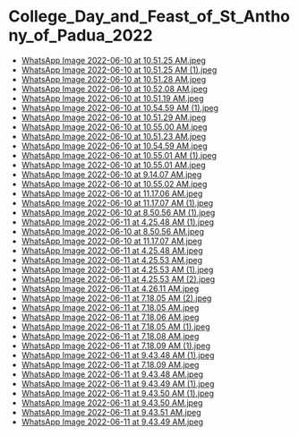 # College_Day_and_Feast_of_St_Anthony_of_Padua_2022

- [WhatsApp Image 2022-06-10 at 10.51.25 AM.jpeg](https://ik.imagekit.io/sackoba/events/2022/College_Day_and_Feast_of_St_Anthony_of_Padua_2022/WhatsApp%20Image%202022-06-10%20at%2010.51.25%20AM.jpeg?updatedAt=1734808383303)
- [WhatsApp Image 2022-06-10 at 10.51.25 AM (1).jpeg](https://ik.imagekit.io/sackoba/events/2022/College_Day_and_Feast_of_St_Anthony_of_Padua_2022/WhatsApp%20Image%202022-06-10%20at%2010.51.25%20AM%20(1).jpeg?updatedAt=1734808383474)
- [WhatsApp Image 2022-06-10 at 10.51.28 AM.jpeg](https://ik.imagekit.io/sackoba/events/2022/College_Day_and_Feast_of_St_Anthony_of_Padua_2022/WhatsApp%20Image%202022-06-10%20at%2010.51.28%20AM.jpeg?updatedAt=1734808383501)
- [WhatsApp Image 2022-06-10 at 10.52.08 AM.jpeg](https://ik.imagekit.io/sackoba/events/2022/College_Day_and_Feast_of_St_Anthony_of_Padua_2022/WhatsApp%20Image%202022-06-10%20at%2010.52.08%20AM.jpeg?updatedAt=1734808383490)
- [WhatsApp Image 2022-06-10 at 10.51.19 AM.jpeg](https://ik.imagekit.io/sackoba/events/2022/College_Day_and_Feast_of_St_Anthony_of_Padua_2022/WhatsApp%20Image%202022-06-10%20at%2010.51.19%20AM.jpeg?updatedAt=1734808383561)
- [WhatsApp Image 2022-06-10 at 10.54.59 AM (1).jpeg](https://ik.imagekit.io/sackoba/events/2022/College_Day_and_Feast_of_St_Anthony_of_Padua_2022/WhatsApp%20Image%202022-06-10%20at%2010.54.59%20AM%20(1).jpeg?updatedAt=1734808383568)
- [WhatsApp Image 2022-06-10 at 10.51.29 AM.jpeg](https://ik.imagekit.io/sackoba/events/2022/College_Day_and_Feast_of_St_Anthony_of_Padua_2022/WhatsApp%20Image%202022-06-10%20at%2010.51.29%20AM.jpeg?updatedAt=1734808383622)
- [WhatsApp Image 2022-06-10 at 10.55.00 AM.jpeg](https://ik.imagekit.io/sackoba/events/2022/College_Day_and_Feast_of_St_Anthony_of_Padua_2022/WhatsApp%20Image%202022-06-10%20at%2010.55.00%20AM.jpeg?updatedAt=1734808383669)
- [WhatsApp Image 2022-06-10 at 10.51.23 AM.jpeg](https://ik.imagekit.io/sackoba/events/2022/College_Day_and_Feast_of_St_Anthony_of_Padua_2022/WhatsApp%20Image%202022-06-10%20at%2010.51.23%20AM.jpeg?updatedAt=1734808383704)
- [WhatsApp Image 2022-06-10 at 10.54.59 AM.jpeg](https://ik.imagekit.io/sackoba/events/2022/College_Day_and_Feast_of_St_Anthony_of_Padua_2022/WhatsApp%20Image%202022-06-10%20at%2010.54.59%20AM.jpeg?updatedAt=1734808383799)
- [WhatsApp Image 2022-06-10 at 10.55.01 AM (1).jpeg](https://ik.imagekit.io/sackoba/events/2022/College_Day_and_Feast_of_St_Anthony_of_Padua_2022/WhatsApp%20Image%202022-06-10%20at%2010.55.01%20AM%20(1).jpeg?updatedAt=1734808386202)
- [WhatsApp Image 2022-06-10 at 10.55.01 AM.jpeg](https://ik.imagekit.io/sackoba/events/2022/College_Day_and_Feast_of_St_Anthony_of_Padua_2022/WhatsApp%20Image%202022-06-10%20at%2010.55.01%20AM.jpeg?updatedAt=1734808386293)
- [WhatsApp Image 2022-06-10 at 9.14.07 AM.jpeg](https://ik.imagekit.io/sackoba/events/2022/College_Day_and_Feast_of_St_Anthony_of_Padua_2022/WhatsApp%20Image%202022-06-10%20at%209.14.07%20AM.jpeg?updatedAt=1734808386351)
- [WhatsApp Image 2022-06-10 at 10.55.02 AM.jpeg](https://ik.imagekit.io/sackoba/events/2022/College_Day_and_Feast_of_St_Anthony_of_Padua_2022/WhatsApp%20Image%202022-06-10%20at%2010.55.02%20AM.jpeg?updatedAt=1734808386468)
- [WhatsApp Image 2022-06-10 at 11.17.06 AM.jpeg](https://ik.imagekit.io/sackoba/events/2022/College_Day_and_Feast_of_St_Anthony_of_Padua_2022/WhatsApp%20Image%202022-06-10%20at%2011.17.06%20AM.jpeg?updatedAt=1734808386601)
- [WhatsApp Image 2022-06-10 at 11.17.07 AM (1).jpeg](https://ik.imagekit.io/sackoba/events/2022/College_Day_and_Feast_of_St_Anthony_of_Padua_2022/WhatsApp%20Image%202022-06-10%20at%2011.17.07%20AM%20(1).jpeg?updatedAt=1734808386996)
- [WhatsApp Image 2022-06-10 at 8.50.56 AM (1).jpeg](https://ik.imagekit.io/sackoba/events/2022/College_Day_and_Feast_of_St_Anthony_of_Padua_2022/WhatsApp%20Image%202022-06-10%20at%208.50.56%20AM%20(1).jpeg?updatedAt=1734808387041)
- [WhatsApp Image 2022-06-11 at 4.25.48 AM (1).jpeg](https://ik.imagekit.io/sackoba/events/2022/College_Day_and_Feast_of_St_Anthony_of_Padua_2022/WhatsApp%20Image%202022-06-11%20at%204.25.48%20AM%20(1).jpeg?updatedAt=1734808387174)
- [WhatsApp Image 2022-06-10 at 8.50.56 AM.jpeg](https://ik.imagekit.io/sackoba/events/2022/College_Day_and_Feast_of_St_Anthony_of_Padua_2022/WhatsApp%20Image%202022-06-10%20at%208.50.56%20AM.jpeg?updatedAt=1734808387257)
- [WhatsApp Image 2022-06-10 at 11.17.07 AM.jpeg](https://ik.imagekit.io/sackoba/events/2022/College_Day_and_Feast_of_St_Anthony_of_Padua_2022/WhatsApp%20Image%202022-06-10%20at%2011.17.07%20AM.jpeg?updatedAt=1734808387370)
- [WhatsApp Image 2022-06-11 at 4.25.48 AM.jpeg](https://ik.imagekit.io/sackoba/events/2022/College_Day_and_Feast_of_St_Anthony_of_Padua_2022/WhatsApp%20Image%202022-06-11%20at%204.25.48%20AM.jpeg?updatedAt=1734808388870)
- [WhatsApp Image 2022-06-11 at 4.25.53 AM.jpeg](https://ik.imagekit.io/sackoba/events/2022/College_Day_and_Feast_of_St_Anthony_of_Padua_2022/WhatsApp%20Image%202022-06-11%20at%204.25.53%20AM.jpeg?updatedAt=1734808389037)
- [WhatsApp Image 2022-06-11 at 4.25.53 AM (1).jpeg](https://ik.imagekit.io/sackoba/events/2022/College_Day_and_Feast_of_St_Anthony_of_Padua_2022/WhatsApp%20Image%202022-06-11%20at%204.25.53%20AM%20(1).jpeg?updatedAt=1734808389092)
- [WhatsApp Image 2022-06-11 at 4.25.53 AM (2).jpeg](https://ik.imagekit.io/sackoba/events/2022/College_Day_and_Feast_of_St_Anthony_of_Padua_2022/WhatsApp%20Image%202022-06-11%20at%204.25.53%20AM%20(2).jpeg?updatedAt=1734808389402)
- [WhatsApp Image 2022-06-11 at 4.26.11 AM.jpeg](https://ik.imagekit.io/sackoba/events/2022/College_Day_and_Feast_of_St_Anthony_of_Padua_2022/WhatsApp%20Image%202022-06-11%20at%204.26.11%20AM.jpeg?updatedAt=1734808389650)
- [WhatsApp Image 2022-06-11 at 7.18.05 AM (2).jpeg](https://ik.imagekit.io/sackoba/events/2022/College_Day_and_Feast_of_St_Anthony_of_Padua_2022/WhatsApp%20Image%202022-06-11%20at%207.18.05%20AM%20(2).jpeg?updatedAt=1734808390003)
- [WhatsApp Image 2022-06-11 at 7.18.05 AM.jpeg](https://ik.imagekit.io/sackoba/events/2022/College_Day_and_Feast_of_St_Anthony_of_Padua_2022/WhatsApp%20Image%202022-06-11%20at%207.18.05%20AM.jpeg?updatedAt=1734808390053)
- [WhatsApp Image 2022-06-11 at 7.18.06 AM.jpeg](https://ik.imagekit.io/sackoba/events/2022/College_Day_and_Feast_of_St_Anthony_of_Padua_2022/WhatsApp%20Image%202022-06-11%20at%207.18.06%20AM.jpeg?updatedAt=1734808390120)
- [WhatsApp Image 2022-06-11 at 7.18.05 AM (1).jpeg](https://ik.imagekit.io/sackoba/events/2022/College_Day_and_Feast_of_St_Anthony_of_Padua_2022/WhatsApp%20Image%202022-06-11%20at%207.18.05%20AM%20(1).jpeg?updatedAt=1734808390165)
- [WhatsApp Image 2022-06-11 at 7.18.08 AM.jpeg](https://ik.imagekit.io/sackoba/events/2022/College_Day_and_Feast_of_St_Anthony_of_Padua_2022/WhatsApp%20Image%202022-06-11%20at%207.18.08%20AM.jpeg?updatedAt=1734808390248)
- [WhatsApp Image 2022-06-11 at 7.18.09 AM (1).jpeg](https://ik.imagekit.io/sackoba/events/2022/College_Day_and_Feast_of_St_Anthony_of_Padua_2022/WhatsApp%20Image%202022-06-11%20at%207.18.09%20AM%20(1).jpeg?updatedAt=1734808391595)
- [WhatsApp Image 2022-06-11 at 9.43.48 AM (1).jpeg](https://ik.imagekit.io/sackoba/events/2022/College_Day_and_Feast_of_St_Anthony_of_Padua_2022/WhatsApp%20Image%202022-06-11%20at%209.43.48%20AM%20(1).jpeg?updatedAt=1734808391878)
- [WhatsApp Image 2022-06-11 at 7.18.09 AM.jpeg](https://ik.imagekit.io/sackoba/events/2022/College_Day_and_Feast_of_St_Anthony_of_Padua_2022/WhatsApp%20Image%202022-06-11%20at%207.18.09%20AM.jpeg?updatedAt=1734808392216)
- [WhatsApp Image 2022-06-11 at 9.43.48 AM.jpeg](https://ik.imagekit.io/sackoba/events/2022/College_Day_and_Feast_of_St_Anthony_of_Padua_2022/WhatsApp%20Image%202022-06-11%20at%209.43.48%20AM.jpeg?updatedAt=1734808392344)
- [WhatsApp Image 2022-06-11 at 9.43.49 AM (1).jpeg](https://ik.imagekit.io/sackoba/events/2022/College_Day_and_Feast_of_St_Anthony_of_Padua_2022/WhatsApp%20Image%202022-06-11%20at%209.43.49%20AM%20(1).jpeg?updatedAt=1734808392746)
- [WhatsApp Image 2022-06-11 at 9.43.50 AM (1).jpeg](https://ik.imagekit.io/sackoba/events/2022/College_Day_and_Feast_of_St_Anthony_of_Padua_2022/WhatsApp%20Image%202022-06-11%20at%209.43.50%20AM%20(1).jpeg?updatedAt=1734808392926)
- [WhatsApp Image 2022-06-11 at 9.43.50 AM.jpeg](https://ik.imagekit.io/sackoba/events/2022/College_Day_and_Feast_of_St_Anthony_of_Padua_2022/WhatsApp%20Image%202022-06-11%20at%209.43.50%20AM.jpeg?updatedAt=1734808393082)
- [WhatsApp Image 2022-06-11 at 9.43.51 AM.jpeg](https://ik.imagekit.io/sackoba/events/2022/College_Day_and_Feast_of_St_Anthony_of_Padua_2022/WhatsApp%20Image%202022-06-11%20at%209.43.51%20AM.jpeg?updatedAt=1734808393317)
- [WhatsApp Image 2022-06-11 at 9.43.49 AM.jpeg](https://ik.imagekit.io/sackoba/events/2022/College_Day_and_Feast_of_St_Anthony_of_Padua_2022/WhatsApp%20Image%202022-06-11%20at%209.43.49%20AM.jpeg?updatedAt=1734808393403)
